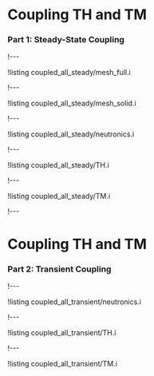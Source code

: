 # Coupling TH and TM

### Part 1: Steady-State Coupling

!---

!listing coupled_all_steady/mesh_full.i

!---

!listing coupled_all_steady/mesh_solid.i

!---

!listing coupled_all_steady/neutronics.i

!---

!listing coupled_all_steady/TH.i

!---

!listing coupled_all_steady/TM.i

!---

# Coupling TH and TM

### Part 2: Transient Coupling

!---

!listing coupled_all_transient/neutronics.i

!---

!listing coupled_all_transient/TH.i

!---

!listing coupled_all_transient/TM.i
